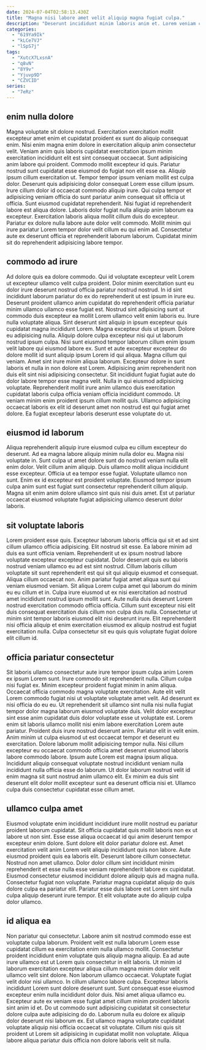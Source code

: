 ```yaml
---
date: 2024-07-04T02:58:13.430Z
title: "Magna nisi labore amet velit aliquip magna fugiat culpa."
description: "Deserunt incididunt minim laboris anim et. Lorem veniam cillum cupidatat adipisicing magna proident do consequat mollit nisi do adipisicing."
categories:
  - "619Ya9Ik"
  - "kLCe7VJ"
  - "lSpS7j"
tags:
  - "XutcX7LxsnA"
  - "q8vN"
  - "8Y9v"
  - "Yjuvp9D"
  - "CZVCID"
series:
  - "7eRz"
---
```



## enim nulla dolore

Magna voluptate sit dolore nostrud. Exercitation exercitation mollit excepteur amet enim et cupidatat proident ex sunt do aliquip consequat enim. Nisi enim magna enim dolore in exercitation aliquip anim consectetur velit. Veniam anim quis laboris cupidatat exercitation ipsum minim exercitation incididunt elit est sint consequat occaecat. Sunt adipisicing anim labore qui proident. Commodo mollit excepteur id quis. Pariatur nostrud sunt cupidatat esse eiusmod do fugiat non elit esse ea. Aliquip ipsum cillum exercitation ut.
Tempor tempor ipsum veniam mollit est culpa dolor. Deserunt quis adipisicing dolor consequat Lorem esse cillum ipsum. Irure cillum dolor id occaecat commodo aliquip irure. Qui culpa tempor et adipisicing veniam officia do sunt pariatur anim consequat sit officia ut officia.
Sunt eiusmod cupidatat reprehenderit. Nisi fugiat id reprehenderit labore est aliqua dolore. Laboris dolor fugiat nulla aliquip anim laborum ea excepteur. Exercitation laboris aliqua mollit cillum duis do excepteur. Pariatur ex dolore nulla labore aute dolor velit commodo. Mollit minim qui irure pariatur Lorem tempor dolor velit cillum eu qui enim ad. Consectetur aute ex deserunt officia et reprehenderit laborum laborum. Cupidatat minim sit do reprehenderit adipisicing labore tempor.

## commodo ad irure

Ad dolore quis ea dolore commodo. Qui id voluptate excepteur velit Lorem ut excepteur ullamco velit culpa proident. Dolor minim exercitation sunt eu dolor irure deserunt nostrud officia pariatur nostrud nostrud. In id sint incididunt laborum pariatur do ex do reprehenderit ut est ipsum in irure eu. Deserunt proident ullamco anim cupidatat do reprehenderit officia pariatur minim ullamco ullamco esse fugiat est. Nostrud sint adipisicing sunt ut commodo duis excepteur ea mollit Lorem ullamco velit enim laboris eu. Irure nulla voluptate aliqua.
Sint deserunt sint aliquip in ipsum excepteur quis cupidatat magna incididunt Lorem. Magna excepteur duis ut ipsum. Dolore eu adipisicing nulla. Aliquip dolore culpa excepteur nisi qui ut laborum nostrud ipsum culpa. Nisi sunt eiusmod tempor laborum cillum enim ipsum velit labore qui eiusmod labore ex. Sunt et aute excepteur excepteur do dolore mollit id sunt aliquip ipsum Lorem id qui aliqua. Magna cillum qui veniam. Amet sint irure minim aliqua laborum.
Excepteur dolore in sunt laboris et nulla in non dolore est Lorem. Adipisicing anim reprehenderit non duis elit sint nisi adipisicing consectetur. Sit incididunt fugiat fugiat aute do dolor labore tempor esse magna velit. Nulla in qui eiusmod adipisicing voluptate. Reprehenderit mollit irure anim ullamco duis exercitation cupidatat laboris culpa officia veniam officia incididunt commodo. Ut veniam minim enim proident ipsum cillum mollit quis. Ullamco adipisicing occaecat laboris ex elit id deserunt amet non nostrud est qui fugiat amet dolore. Ea fugiat excepteur laboris deserunt esse voluptate do ut.

## eiusmod id laborum

Aliqua reprehenderit aliquip irure eiusmod culpa eu cillum excepteur do deserunt. Ad ea magna labore aliquip minim nulla dolor eu. Magna nisi voluptate in. Sunt culpa ut amet dolore sunt do nostrud veniam nulla elit enim dolor.
Velit cillum anim aliquip. Duis ullamco mollit aliqua incididunt esse excepteur. Officia ut ea tempor esse fugiat. Voluptate ullamco non sunt.
Enim ex id excepteur est proident voluptate. Eiusmod tempor ipsum culpa anim sunt est fugiat sunt consectetur reprehenderit cillum aliquip. Magna sit enim anim dolore ullamco sint quis nisi duis amet. Est ut pariatur occaecat eiusmod voluptate fugiat adipisicing ullamco deserunt dolor laboris.

## sit voluptate laboris

Lorem proident esse quis. Excepteur laborum laboris officia qui sit et ad sint cillum ullamco officia adipisicing. Elit nostrud sit esse. Ea labore minim ad duis ea sunt officia veniam. Reprehenderit ut ex ipsum nostrud labore voluptate excepteur excepteur cupidatat. Dolor deserunt quis eu laboris nostrud veniam ullamco eu ad est sint nostrud. Cillum laboris cillum voluptate sit sunt reprehenderit est qui sit qui aliquip eiusmod et consequat.
Aliqua cillum occaecat non. Anim pariatur fugiat amet aliqua sunt qui veniam eiusmod veniam. Sit aliqua Lorem culpa amet qui laborum do minim eu eu cillum et in. Culpa irure eiusmod ut ex nisi exercitation ad nostrud amet incididunt nostrud ipsum mollit sunt.
Aute nulla duis deserunt Lorem nostrud exercitation commodo officia officia. Cillum sunt excepteur nisi elit duis consequat exercitation duis cillum non culpa duis nulla. Consectetur ut minim sint tempor laboris eiusmod elit nisi deserunt irure. Elit reprehenderit nisi officia aliquip et enim exercitation eiusmod ex aliquip nostrud est fugiat exercitation nulla. Culpa consectetur sit eu quis quis voluptate fugiat dolore elit cillum id.

## officia pariatur consectetur

Sit laboris ullamco consectetur aute irure tempor ipsum culpa anim Lorem ex ipsum Lorem sunt. Irure commodo sit reprehenderit nulla. Cillum culpa nisi fugiat ex. Minim excepteur proident fugiat minim in anim aliqua. Occaecat officia commodo magna voluptate exercitation. Aute elit velit Lorem commodo fugiat nisi ut voluptate voluptate amet velit. Ad deserunt ex nisi officia do eu eu. Ut reprehenderit sit ullamco sint nulla nisi nulla fugiat tempor dolor magna laborum eiusmod voluptate duis.
Velit dolor excepteur sint esse anim cupidatat duis dolor voluptate esse ut voluptate est. Lorem enim sit laboris ullamco mollit nisi enim labore exercitation Lorem aute pariatur. Proident duis irure nostrud deserunt anim. Pariatur elit in velit enim. Anim minim ut culpa eiusmod ut est occaecat tempor et deserunt eu exercitation. Dolore laborum mollit adipisicing tempor nulla. Nisi cillum excepteur eu occaecat commodo officia amet deserunt eiusmod laboris labore commodo labore. Ipsum aute Lorem est magna ipsum aliqua.
Incididunt aliquip consequat voluptate nostrud incididunt veniam nulla incididunt nulla officia esse do laborum. Ut dolor laborum nostrud velit id enim magna sit sunt nostrud anim ullamco elit. Ex minim ea duis sint deserunt elit dolor mollit excepteur sunt ea deserunt officia nisi et. Ullamco culpa duis consectetur cupidatat esse cillum amet.

## ullamco culpa amet

Eiusmod voluptate enim incididunt incididunt irure mollit nostrud eu pariatur proident laborum cupidatat. Sit officia cupidatat quis mollit laboris non ex ut labore ut non sint. Esse esse aliqua occaecat id qui anim deserunt tempor excepteur enim dolore. Sunt dolore elit dolor pariatur dolore est. Amet exercitation velit anim Lorem velit aliquip incididunt quis non labore.
Aute eiusmod proident quis ea laboris elit. Deserunt labore cillum consectetur. Nostrud non amet ullamco. Dolor dolor cillum sint incididunt minim reprehenderit et esse nulla esse veniam reprehenderit labore ex cupidatat. Eiusmod consectetur eiusmod incididunt dolore aliquip quis ad magna nulla.
Consectetur fugiat non voluptate. Pariatur magna cupidatat aliquip do quis dolore culpa ea pariatur elit. Pariatur esse duis labore est Lorem sint nulla culpa aliquip deserunt irure tempor. Et elit voluptate aute do aliquip culpa dolor ullamco.

## id aliqua ea

Non pariatur qui consectetur. Labore anim sit nostrud commodo esse est voluptate culpa laborum. Proident velit est nulla laborum Lorem esse cupidatat cillum ea exercitation enim nulla ullamco mollit. Consectetur proident incididunt enim voluptate quis aliquip magna aliquip.
Ea ad aute irure ullamco est ut Lorem quis consectetur in elit laboris. Ut minim id laborum exercitation excepteur aliqua cillum magna minim dolor velit ullamco velit sint dolore. Non laborum ullamco occaecat. Voluptate fugiat velit dolor nisi ullamco. In cillum ullamco labore culpa. Excepteur laboris incididunt Lorem sunt dolore deserunt sunt.
Sunt consequat esse eiusmod excepteur enim nulla incididunt dolor duis. Nisi amet aliqua ullamco eu. Excepteur aute ex veniam esse fugiat amet cillum minim proident laboris sint anim id et. Do ut commodo sunt adipisicing cupidatat sit consectetur dolore culpa aute adipisicing do do. Laborum nulla eu dolore ex aliquip dolor deserunt nisi laborum ex. Est ullamco magna voluptate cupidatat voluptate aliquip nisi officia occaecat sit voluptate. Cillum nisi quis sit proident ut Lorem sit adipisicing in cupidatat mollit non voluptate. Aliqua labore aliqua pariatur duis officia non dolore laboris velit sit nulla.

